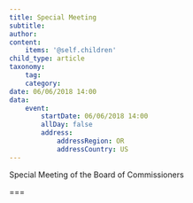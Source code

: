 ```yaml
---
title: Special Meeting
subtitle: 
author: 
content:
    items: '@self.children'
child_type: article
taxonomy:
    tag: 
    category: 
date: 06/06/2018 14:00
data:
    event:
        startDate: 06/06/2018 14:00
        allDay: false
        address:
            addressRegion: OR
            addressCountry: US
---
```


Special Meeting of the Board of Commissioners

===
